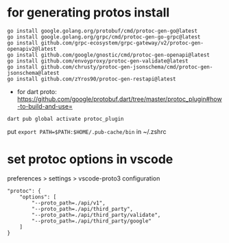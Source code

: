 # for generating protos install 
```
go install google.golang.org/protobuf/cmd/protoc-gen-go@latest 
go install google.golang.org/grpc/cmd/protoc-gen-go-grpc@latest 
go install github.com/grpc-ecosystem/grpc-gateway/v2/protoc-gen-openapiv2@latest 
go install github.com/google/gnostic/cmd/protoc-gen-openapi@latest 
go install github.com/envoyproxy/protoc-gen-validate@latest
go install github.com/chrusty/protoc-gen-jsonschema/cmd/protoc-gen-jsonschema@latest
go install github.com/zYros90/protoc-gen-restapi@latest
```
* for dart proto:
https://github.com/google/protobuf.dart/tree/master/protoc_plugin#how-to-build-and-use=
```
dart pub global activate protoc_plugin
```
put `export PATH=$PATH:$HOME/.pub-cache/bin` in ~/.zshrc

 # set protoc options in vscode
 preferences > settings > vscode-proto3 configuration
```
"protoc": {
    "options": [
        "--proto_path=./api/v1",
        "--proto_path=./api/third_party",
        "--proto_path=./api/third_party/validate",
        "--proto_path=./api/third_party/google"
    ]
}
```
